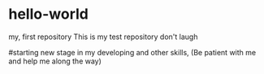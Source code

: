 # hello-world
my, first repository
This is my test repository don't laugh 

#starting new stage in my developing and other skills,
(Be patient with me and help me along the way)
